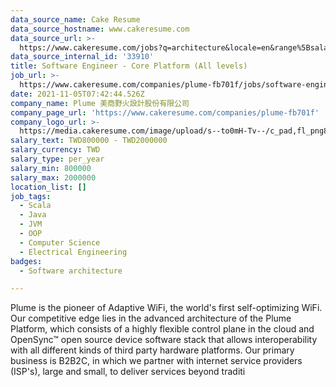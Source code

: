 ```yaml
---
data_source_name: Cake Resume
data_source_hostname: www.cakeresume.com
data_source_url: >-
  https://www.cakeresume.com/jobs?q=architecture&locale=en&range%5Bsalary_range%5D%5Bmin%5D=1000000&page=4
data_source_internal_id: '33910'
title: Software Engineer - Core Platform (All levels)
job_url: >-
  https://www.cakeresume.com/companies/plume-fb701f/jobs/software-engineer-core-platform-all-levels
date: 2021-11-05T07:42:44.526Z
company_name: Plume 美商野火設計股份有限公司
company_page_url: 'https://www.cakeresume.com/companies/plume-fb701f'
company_logo_url: >-
  https://media.cakeresume.com/image/upload/s--to0mH-Tv--/c_pad,fl_png8,h_200,w_200/v1636092517/awebrmj2juxg13tjk9wz.png
salary_text: TWD800000 - TWD2000000
salary_currency: TWD
salary_type: per_year
salary_min: 800000
salary_max: 2000000
location_list: []
job_tags:
  - Scala
  - Java
  - JVM
  - OOP
  - Computer Science
  - Electrical Engineering
badges:
  - Software architecture

---
```


Plume is the pioneer of Adaptive WiFi, the world's first self-optimizing WiFi. Our competitive edge lies in the advanced architecture of the Plume Platform, which consists of a highly flexible control plane in the cloud and OpenSync™ open source device software stack that allows interoperability with all different kinds of third party hardware platforms. Our primary business is B2B2C, in which we partner with internet service providers (ISP's), large and small, to deliver services beyond traditi